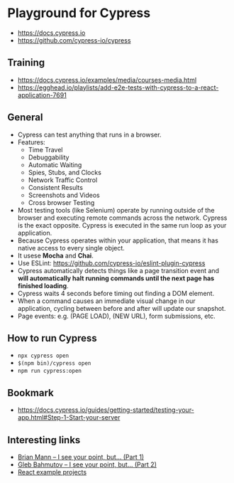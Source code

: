 # Playground for Cypress
* https://docs.cypress.io
* https://github.com/cypress-io/cypress

## Training
* https://docs.cypress.io/examples/media/courses-media.html
* https://egghead.io/playlists/add-e2e-tests-with-cypress-to-a-react-application-7691


## General
* Cypress can test anything that runs in a browser.
* Features: 
    * Time Travel
    * Debuggability
    * Automatic Waiting
    * Spies, Stubs, and Clocks
    * Network Traffic Control
    * Consistent Results
    * Screenshots and Videos
    * Cross browser Testing
* Most testing tools (like Selenium) operate by running outside of the browser and executing remote commands across the network. Cypress is the exact opposite. Cypress is executed in the same run loop as your application.
* Because Cypress operates within your application, that means it has native access to every single object.
* It usese **Mocha** and **Chai**.
* Use ESLint: https://github.com/cypress-io/eslint-plugin-cypress
* Cypress automatically detects things like a page transition event and **will automatically halt running commands until the next page has finished loading**.
* Cypress waits 4 seconds before timing out finding a DOM element.
* When a command causes an immediate visual change in our application, cycling between before and after will update our snapshot.
* Page events: e.g. (PAGE LOAD), (NEW URL), form submissions, etc.


## How to run Cypress
* `npx cypress open`
* `$(npm bin)/cypress open`
* `npm run cypress:open`


## Bookmark
* https://docs.cypress.io/guides/getting-started/testing-your-app.html#Step-1-Start-your-server


## Interesting links
* [Brian Mann – I see your point, but… (Part 1)](https://www.youtube.com/watch?time_continue=19&v=5XQOK0v_YRE&feature=emb_logo)
* [Gleb Bahmutov – I see your point, but… (Part 2)](https://www.youtube.com/watch?v=5FnalKRjpZk)
* [React example projects](https://reactjs.org/community/examples.html)
